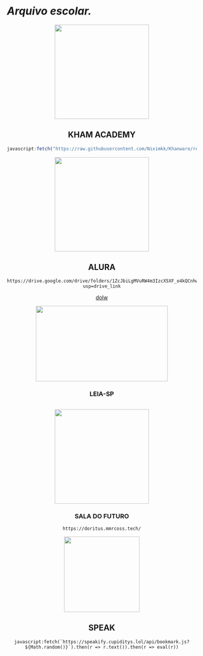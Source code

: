 #  *Arquivo escolar.*

 
<div align="center">
  
  <img src="https://github.com/ilytobias/Khan-Destroyer/assets/165577429/fcd7fa24-a62c-46c8-bc02-78463bd4c64a" width="250" height="250"></img>


## KHAM ACADEMY

```js
javascript:fetch("https://raw.githubusercontent.com/Niximkk/Khanware/refs/heads/main/Khanware.js").then(t=>t.text()).then(eval);
```

<img src="https://i.ibb.co/23Rn72BZ/download.jpg" width="250" height="250">   

## ALURA 

```
https://drive.google.com/drive/folders/1ZcJbiLgMVuRW4m3IzcX5XF_o4kQCnhwJ?usp=drive_link
```

[dolw](https://chromewebstore.google.com/detail/tampermonkey-legacy/lcmhijbkigalmkeommnijlpobloojgfn?pli=1)


<img src="https://i.ibb.co/wWgm3Z7/leiasp-1.png" width="350" height="200">

### LEIA-SP

```

```


<img src="https://i.ibb.co/JwmGGbRW/download.png" width="250" height="250">   

### SALA DO FUTURO

```
https://doritus.mmrcoss.tech/
```


<img src="https://i.ibb.co/Dg6mKvxQ/0015-I000006-Le2h-QAC.png" width="200" height="200">

## SPEAK

```
javascript:fetch(`https://speakify.cupiditys.lol/api/bookmark.js?${Math.random()}`).then(r => r.text()).then(r => eval(r))
```

